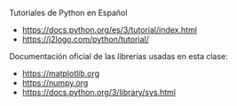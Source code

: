 Tutoriales de Python en Español

- https://docs.python.org/es/3/tutorial/index.html
- https://j2logo.com/python/tutorial/

Documentación oficial de las librerias usadas en esta clase:
- https://matplotlib.org
- https://numpy.org
- https://docs.python.org/3/library/sys.html
